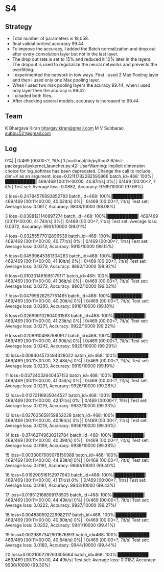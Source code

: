 # S4
## Strategy
* Total number of parameters is 18,058. 
* final validation/test accuracy 99.44
* To improve the accuracy, I added the Batch normalization and drop out after every convolution layer but not in the last layer.
* The drop out rate is set to 15% and reduced it 10% later in the layers. The dropout is used to regulralize the neural networks and prevents the overfitting.
* I experimented the network in tow ways. First i used 2 Max Pooling layer and then i used only one Max pooling layer.
* When i used two max pooling layers the acuracy 99.44, when i used only layer then the acuracy is 99.42. 
* I uloaded both files. 
* After checking several models, accuracy is increased to 99.44.

## Team
K Bhargava Kiran 
bhargav.kiran@gmail.com
M V Subbarao
subbu.521@gmail.com

## Log
  0%|          | 0/469 [00:00<?, ?it/s]
1
/usr/local/lib/python3.6/dist-packages/ipykernel_launcher.py:42: UserWarning: Implicit dimension choice for log_softmax has been deprecated. Change the call to include dim=X as an argument.
loss=0.12111782282590866 batch_id=468: 100%|██████████| 469/469 [00:11<00:00, 40.87it/s]
  0%|          | 0/469 [00:00<?, ?it/s]
Test set: Average loss: 0.0882, Accuracy: 9769/10000 (97.69%)

2
loss=0.24784576892852783 batch_id=468: 100%|██████████| 469/469 [00:11<00:00, 40.62it/s]
  0%|          | 0/469 [00:00<?, ?it/s]
Test set: Average loss: 0.0617, Accuracy: 9808/10000 (98.08%)

3
loss=0.0398121140897274 batch_id=468: 100%|██████████| 469/469 [00:11<00:00, 41.74it/s]
  0%|          | 0/469 [00:00<?, ?it/s]
Test set: Average loss: 0.0372, Accuracy: 9901/10000 (99.01%)

4
loss=0.03255577012896538 batch_id=468: 100%|██████████| 469/469 [00:11<00:00, 40.77it/s]
  0%|          | 0/469 [00:00<?, ?it/s]
Test set: Average loss: 0.0313, Accuracy: 9915/10000 (99.15%)

5
loss=0.04599645361304283 batch_id=468: 100%|██████████| 469/469 [00:11<00:00, 41.10it/s]
  0%|          | 0/469 [00:00<?, ?it/s]
Test set: Average loss: 0.0379, Accuracy: 9892/10000 (98.92%)

6
loss=0.010331481695175171 batch_id=468: 100%|██████████| 469/469 [00:11<00:00, 41.36it/s]
  0%|          | 0/469 [00:00<?, ?it/s]
Test set: Average loss: 0.0272, Accuracy: 9902/10000 (99.02%)

7
loss=0.04799628257751465 batch_id=468: 100%|██████████| 469/469 [00:11<00:00, 40.20it/s]
  0%|          | 0/469 [00:00<?, ?it/s]
Test set: Average loss: 0.0280, Accuracy: 9918/10000 (99.18%)

8
loss=0.026990102604031563 batch_id=468: 100%|██████████| 469/469 [00:11<00:00, 41.23it/s]
  0%|          | 0/469 [00:00<?, ?it/s]
Test set: Average loss: 0.0271, Accuracy: 9922/10000 (99.22%)

9
loss=0.02089104987680912 batch_id=468: 100%|██████████| 469/469 [00:11<00:00, 41.90it/s]
  0%|          | 0/469 [00:00<?, ?it/s]
Test set: Average loss: 0.0242, Accuracy: 9929/10000 (99.29%)

10
loss=0.008404572494328022 batch_id=468: 100%|██████████| 469/469 [00:11<00:00, 32.48it/s]
  0%|          | 0/469 [00:00<?, ?it/s]
Test set: Average loss: 0.0233, Accuracy: 9919/10000 (99.19%)

11
loss=0.03724032640457153 batch_id=468: 100%|██████████| 469/469 [00:11<00:00, 41.05it/s]
  0%|          | 0/469 [00:00<?, ?it/s]
Test set: Average loss: 0.0231, Accuracy: 9926/10000 (99.26%)

12
loss=0.01273116935044527 batch_id=468: 100%|██████████| 469/469 [00:11<00:00, 42.17it/s]
  0%|          | 0/469 [00:00<?, ?it/s]
Test set: Average loss: 0.0219, Accuracy: 9933/10000 (99.33%)

13
loss=0.027635658159852028 batch_id=468: 100%|██████████| 469/469 [00:11<00:00, 40.16it/s]
  0%|          | 0/469 [00:00<?, ?it/s]
Test set: Average loss: 0.0218, Accuracy: 9936/10000 (99.36%)

14
loss=0.07462749630212784 batch_id=468: 100%|██████████| 469/469 [00:11<00:00, 40.39it/s]
  0%|          | 0/469 [00:00<?, ?it/s]
Test set: Average loss: 0.0189, Accuracy: 9938/10000 (99.38%)

15
loss=0.0033007909078150988 batch_id=468: 100%|██████████| 469/469 [00:11<00:00, 44.93it/s]
  0%|          | 0/469 [00:00<?, ?it/s]
Test set: Average loss: 0.0191, Accuracy: 9940/10000 (99.40%)

16
loss=0.019290516152977943 batch_id=468: 100%|██████████| 469/469 [00:11<00:00, 41.17it/s]
  0%|          | 0/469 [00:00<?, ?it/s]
Test set: Average loss: 0.0181, Accuracy: 9943/10000 (99.43%)

17
loss=0.018512168899178505 batch_id=468: 100%|██████████| 469/469 [00:11<00:00, 44.49it/s]
  0%|          | 0/469 [00:00<?, ?it/s]
Test set: Average loss: 0.0222, Accuracy: 9927/10000 (99.27%)

18
loss=0.004880592226982117 batch_id=468: 100%|██████████| 469/469 [00:11<00:00, 40.80it/s]
  0%|          | 0/469 [00:00<?, ?it/s]
Test set: Average loss: 0.0202, Accuracy: 9941/10000 (99.41%)

19
loss=0.0029897342901676893 batch_id=468: 100%|██████████| 469/469 [00:11<00:00, 40.84it/s]
  0%|          | 0/469 [00:00<?, ?it/s]
Test set: Average loss: 0.0180, Accuracy: 9944/10000 (99.44%)

20
loss=0.002100229263305664 batch_id=468: 100%|██████████| 469/469 [00:11<00:00, 44.49it/s]
Test set: Average loss: 0.0187, Accuracy: 9930/10000 (99.30%)
